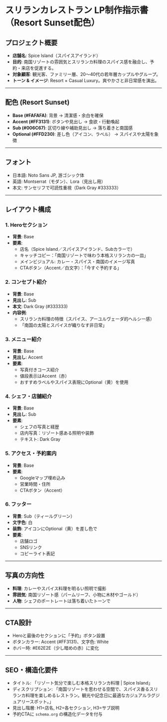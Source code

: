 # スリランカレストラン LP制作指示書（Resort Sunset配色）

## プロジェクト概要
- **店舗名**: Spice Island（スパイスアイランド）
- **目的**: 南国リゾートの雰囲気とスリランカ料理のスパイス感を融合し、予約・来店を促進する。
- **対象顧客**: 観光客、ファミリー層、20〜40代の若年層カップルやグループ。
- **トーン & イメージ**: Resort × Casual Luxury。爽やかさと非日常感を演出。

---

## 配色 (Resort Sunset)
- **Base (#FAFAFA)**: 背景 → 清潔感・余白を確保
- **Accent (#FF3131)**: ボタンや見出し → 食欲・行動喚起
- **Sub (#006C67)**: 区切り線や補助見出し → 落ち着きと南国感
- **Optional (#FFD230)**: 差し色（アイコン、ラベル） → スパイスや太陽を象徴

---

## フォント
- 日本語: Noto Sans JP, 游ゴシック体
- 英語: Montserrat（モダン）、Lora（見出し用）
- 本文: サンセリフで可読性重視（Dark Gray #333333）

---

## レイアウト構成
### 1. Heroセクション
- **背景**: Base
- **要素**:
  - 店名（Spice Island／スパイスアイランド、Subカラーで）
  - キャッチコピー：「南国リゾートで味わう本格スリランカの一皿」
  - メインビジュアル: カレー・スパイス・南国のイメージ写真
  - CTAボタン（Accent／白文字）：「今すぐ予約する」

### 2. コンセプト紹介
- **背景**: Base
- **見出し**: Sub
- **本文**: Dark Gray (#333333)
- **内容例**:
  - スリランカ料理の特徴（スパイス、アーユルヴェーダ的ヘルシー感）
  - 「南国の太陽とスパイスが織りなす非日常」

### 3. メニュー紹介
- **背景**: Base
- **見出し**: Accent
- **要素**:
  - 写真付きコース紹介
  - 値段表示はAccent（赤）
  - おすすめラベルやスパイス表現にOptional（黄）を使用

### 4. シェフ・店舗紹介
- **背景**: Base
- **見出し**: Sub
- **要素**:
  - シェフの写真と経歴
  - 店内写真：リゾート感ある照明や装飾
  - テキスト: Dark Gray

### 5. アクセス・予約案内
- **背景**: Base
- **要素**:
  - Googleマップ埋め込み
  - 営業時間・住所
  - CTAボタン（Accent）

### 6. フッター
- **背景**: Sub（ティールグリーン）
- **文字色**: 白
- **装飾**: アイコンにOptional（黄）を差し色で
- **要素**:
  - 店舗ロゴ
  - SNSリンク
  - コピーライト表記

---

## 写真の方向性
- **料理**: カレーやスパイス料理を明るい照明で撮影
- **雰囲気**: 南国リゾート感（パームリーフ、小物に木材やゴールド）
- **人物**: シェフのポートレートは落ち着いたトーンで

---

## CTA設計
- Heroと最後のセクションに「予約」ボタン設置
- ボタンカラー: Accent (#FF3131)、文字色: White
- ホバー時: #E62E2E（少し暗めの赤）に変化

---

## SEO・構造化要件
- タイトル: 「リゾート気分で楽しむ本格スリランカ料理 | Spice Island」
- ディスクリプション: 「南国リゾートを思わせる空間で、スパイス香るスリランカ料理を楽しめるレストラン。観光や記念日に最適なカジュアルラグジュアリースポット。」
- 見出し階層: H1=店名, H2=各セクション, H3=サブ説明
- 予約CTAに `schema.org` の構造化データを付与
